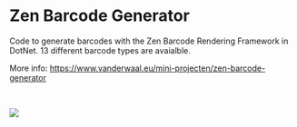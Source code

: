 # Zen Barcode Generator

Code to generate barcodes with the Zen Barcode Rendering Framework in DotNet. 13 different barcode types are avaialble.

More info: https://www.vanderwaal.eu/mini-projecten/zen-barcode-generator

&nbsp;

<img src="https://www.vanderwaal.eu/files/zen-barcode-generator.jpg">

